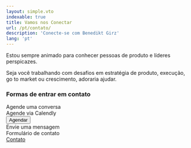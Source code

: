 ```yaml
---
layout: simple.vto
indexable: true
title: Vamos nos Conectar
url: /pt/contato/
description: 'Conecte-se com Benedikt Girz'
lang: 'pt'
---
```


Estou sempre animado para conhecer pessoas de produto e líderes perspicazes.

Seja você trabalhando com desafios em estratégia de produto, execução, go to market ou 
crescimento, adoraria ajudar.

<div class="experience-overview">
  <h3>Formas de entrar em contato</h3>
  <div class="experience-nav">
    <div class="experience-nav-item">
      <div>
        <div class="experience-nav-company">Agende uma conversa</div>
        <div class="experience-nav-role">Agende via Calendly</div>
      </div>
      <div style="margin-left: auto;">
        <!-- Calendly link widget begin -->
        <link href="https://assets.calendly.com/assets/external/widget.css" rel="stylesheet">
        <script src="https://assets.calendly.com/assets/external/widget.js" type="text/javascript" async></script>
        <button onclick="Calendly.initPopupWidget({url: 'https://calendly.com/benedikt-girz-yxns?hide_gdpr_banner=1'});return false;" class="contact-action-btn">Agendar</button>
        <!-- Calendly link widget end -->
      </div>
    </div>
    <div class="experience-nav-item">
      <div>
        <div class="experience-nav-company">Envie uma mensagem</div>
        <div class="experience-nav-role">Formulário de contato</div>
      </div>
      <div style="margin-left: auto;">
        <a href="https://2fdfnu.share-eu1.hsforms.com/2fd3K-SNOTNixkL85o38lmg" target="_blank" class="contact-action-btn">Contato</a>
      </div>
    </div>
  </div>
</div>